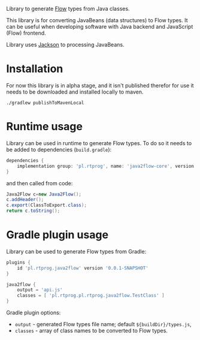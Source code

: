 Library to generate [Flow](https://flow.org/) types from Java classes.

This library is for converting JavaBeans (data structures) to Flow types.
It can be useful when developing software with Java backend and JavaScript (Flow) frontend.

Library uses [Jackson](https://github.com/FasterXML/jackson) to processing JavaBeans.

# Installation
For now this library is in alpha stage, and it isn't published therefor for use it needs to be downloaded
and installed locally to maven.

```shell
./gradlew publishToMavenLocal
```

# Runtime usage
Library can be used in runtime to generate Flow types. To do so it needs to be added to dependencies (`build.gradle`):
```groovy
dependencies {
    implementation group: 'pl.rtprog', name: 'java2flow-core', version: '0.0.1-SNAPSHOT'
}
```
and then called from code:
```java
Java2Flow c=new Java2Flow();
c.addHeader();
c.export(ClassToExport.class);
return c.toString();
```

# Gradle plugin usage
Library can be used to generate Flow types from Gradle:
```groovy
plugins {
    id 'pl.rtprog.java2flow' version '0.0.1-SNAPSHOT'
}

java2flow {
    output = 'api.js'
    classes = [ 'pl.rtprog.pl.rtprog.java2flow.TestClass' ]
}
```
Gradle plugin options:
- `output` - generated Flow types file name; default `${buildDir}/types.js`,
- `classes` - array of class names to be converted to Flow types.
